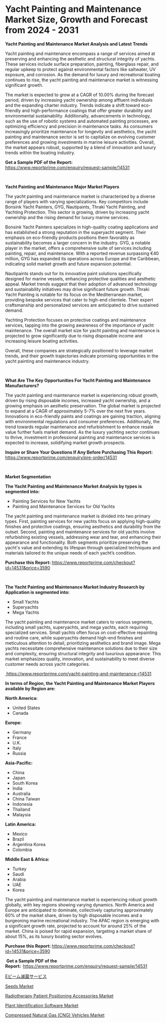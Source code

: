 <p><h1>Yacht Painting and Maintenance Market Size, Growth and Forecast from 2024 - 2031</h1></p><p><strong>Yacht Painting and Maintenance Market Analysis and Latest Trends</strong></p>
<p><p>Yacht painting and maintenance encompass a range of services aimed at preserving and enhancing the aesthetic and structural integrity of yachts. These services include surface preparation, painting, fiberglass repair, and regular upkeep to protect against environmental factors like saltwater, UV exposure, and corrosion. As the demand for luxury and recreational boating continues to rise, the yacht painting and maintenance market is witnessing significant growth.</p><p>The market is expected to grow at a CAGR of 10.00% during the forecast period, driven by increasing yacht ownership among affluent individuals and the expanding charter industry. Trends indicate a shift toward eco-friendly and high-performance coatings that offer greater durability and environmental sustainability. Additionally, advancements in technology, such as the use of robotic systems and automated painting processes, are optimizing efficiency and precision in maintenance tasks. As consumers increasingly prioritize maintenance for longevity and aesthetics, the yacht painting and maintenance sector is set to capitalize on evolving customer preferences and growing investments in marine leisure activities. Overall, the market appears robust, supported by a blend of innovation and luxury trends within the boating industry.</p></p>
<p><strong>Get a Sample PDF of the Report:&nbsp;</strong> <a href="https://www.reportprime.com/enquiry/request-sample/14531">https://www.reportprime.com/enquiry/request-sample/14531</a></p>
<p>&nbsp;</p>
<p><strong>Yacht Painting and Maintenance Major Market Players</strong></p>
<p><p>The yacht painting and maintenance market is characterized by a diverse range of players with varying specializations. Key competitors include Bonsink Yacht Painters, GYG, Nautipaints, Thraki Yacht Painting, and Yachting Protection. This sector is growing, driven by increasing yacht ownership and the rising demand for luxury marine services.</p><p>Bonsink Yacht Painters specializes in high-quality coating applications and has established a strong reputation in the superyacht segment. Their emphasis on eco-friendly products positions them favorably as sustainability becomes a larger concern in the industry. GYG, a notable player in the market, offers a comprehensive suite of services including painting, repair, and maintenance. With a reported revenue surpassing €40 million, GYG has expanded its operations across Europe and the Caribbean, indicating solid market growth and future expansion potential.</p><p>Nautipaints stands out for its innovative paint solutions specifically designed for marine vessels, enhancing protective qualities and aesthetic appeal. Market trends suggest that their adoption of advanced technology and sustainability initiatives may drive significant future growth. Thraki Yacht Painting is notable for its focus on the Mediterranean market, providing bespoke services that cater to high-end clientele. Their expert craftsmanship and personalized services are anticipated to drive sustained demand.</p><p>Yachting Protection focuses on protective coatings and maintenance services, tapping into the growing awareness of the importance of yacht maintenance. The overall market size for yacht painting and maintenance is projected to grow significantly due to rising disposable income and increasing leisure boating activities.</p><p>Overall, these companies are strategically positioned to leverage market trends, and their growth trajectories indicate promising opportunities in the yacht painting and maintenance industry.</p></p>
<p>&nbsp;</p>
<p><strong>What Are The Key Opportunities For Yacht Painting and Maintenance Manufacturers?</strong></p>
<p><p>The yacht painting and maintenance market is experiencing robust growth, driven by rising disposable incomes, increased yacht ownership, and a growing emphasis on aesthetic preservation. The global market is projected to expand at a CAGR of approximately 5-7% over the next five years. Innovations in eco-friendly paints and coatings are gaining traction, aligning with environmental regulations and consumer preferences. Additionally, the trend towards regular maintenance and refurbishment to enhance resale value further fuels market demand. As the luxury yachting sector continues to thrive, investment in professional painting and maintenance services is expected to increase, solidifying market growth prospects.</p></p>
<p><strong>Inquire or Share Your Questions If Any Before Purchasing This Report:</strong> <a href="https://www.reportprime.com/enquiry/pre-order/14531">https://www.reportprime.com/enquiry/pre-order/14531</a></p>
<p>&nbsp;</p>
<p><strong>Market Segmentation</strong></p>
<p><strong>The Yacht Painting and Maintenance Market Analysis by types is segmented into:</strong></p>
<p><ul><li>Painting Services for New Yachts</li><li>Painting and Maintenance Services for Old Yachts</li></ul></p>
<p><p>The yacht painting and maintenance market is divided into two primary types. First, painting services for new yachts focus on applying high-quality finishes and protective coatings, ensuring aesthetics and durability from the outset. Second, painting and maintenance services for old yachts involve refurbishing existing vessels, addressing wear and tear, and enhancing their appearance and functionality. Both segments prioritize preserving the yacht's value and extending its lifespan through specialized techniques and materials tailored to the unique needs of each yacht’s condition.</p></p>
<p><strong>Purchase this Report:&nbsp;</strong><a href="https://www.reportprime.com/checkout?id=14531&price=3590">https://www.reportprime.com/checkout?id=14531&price=3590</a></p>
<p>&nbsp;</p>
<p><strong>The Yacht Painting and Maintenance Market Industry Research by Application is segmented into:</strong></p>
<p><ul><li>Small Yachts</li><li>Superyachts</li><li>Mega Yachts</li></ul></p>
<p><p>The yacht painting and maintenance market caters to various segments, including small yachts, superyachts, and mega yachts, each requiring specialized services. Small yachts often focus on cost-effective repainting and routine care, while superyachts demand high-end finishes and meticulous attention to detail, prioritizing aesthetics and brand image. Mega yachts necessitate comprehensive maintenance solutions due to their size and complexity, ensuring structural integrity and luxurious appearance. This market emphasizes quality, innovation, and sustainability to meet diverse customer needs across yacht categories.</p></p>
<p><a href="https://www.reportprime.com/yacht-painting-and-maintenance-r14531">&nbsp;https://www.reportprime.com/yacht-painting-and-maintenance-r14531</a></p>
<p><strong>In terms of Region, the Yacht Painting and Maintenance Market Players available by Region are:</strong></p>
<p>
    <p> <strong> North America: </strong>
        <ul>
            <li>United States</li>
            <li>Canada</li>
        </ul>
        </p> 
    <p> <strong> Europe: </strong>
        <ul>
            <li>Germany</li>
            <li>France</li>
            <li>U.K.</li>
            <li>Italy</li>
            <li>Russia</li>
        </ul>
        </p> 
    <p> <strong> Asia-Pacific: </strong>
        <ul>
            <li>China</li>
            <li>Japan</li>
            <li>South Korea</li>
            <li>India</li>
            <li>Australia</li>
            <li>China Taiwan</li>
            <li>Indonesia</li>
            <li>Thailand</li>
            <li>Malaysia</li>
        </ul>
        </p> 
    <p> <strong> Latin America: </strong>
        <ul>
            <li>Mexico</li>
            <li>Brazil</li>
            <li>Argentina Korea</li>
            <li>Colombia</li>
        </ul>
        </p> 
    <p> <strong> Middle East & Africa: </strong>
        <ul>
            <li>Turkey</li>
            <li>Saudi</li>
            <li>Arabia</li>
            <li>UAE</li>
            <li>Korea</li>
        </ul>
    </p>
    </p>
<p><p>The yacht painting and maintenance market is experiencing robust growth globally, with key regions showing varying dynamics. North America and Europe are anticipated to dominate, collectively capturing approximately 60% of the market share, driven by high disposable incomes and a burgeoning marine recreational industry. The APAC region is emerging with a significant growth rate, projected to account for around 25% of the market. China is poised for rapid expansion, targeting a market share of about 15%, as its luxury boating sector evolves.</p></p>
<p><strong>Purchase this Report: </strong><a href="https://www.reportprime.com/checkout?id=14531&price=3590">https://www.reportprime.com/checkout?id=14531&price=3590</a></p>
<p>&nbsp;<strong>Get a Sample PDF of the Report:&nbsp;&nbsp;</strong><a href="https://www.reportprime.com/enquiry/request-sample/14531">https://www.reportprime.com/enquiry/request-sample/14531</a></p>
<p><strong></strong></p>
<p><p><a href="https://medium.com/@dfg5fff/e-beam-sterilization-services-market-%E3%81%AF-%E3%82%B3%E3%82%B9%E3%83%88%E7%AE%A1%E7%90%86%E3%81%A8%E5%8A%B9%E7%8E%87%E5%90%91%E4%B8%8A%E3%82%92%E5%84%AA%E5%85%88%E3%81%97%E3%81%BE%E3%81%99-%E3%81%95%E3%82%89%E3%81%AB-%E5%A0%B1%E5%91%8A%E6%9B%B8%E3%81%AF%E5%B8%82%E5%A0%B4%E3%81%AE%E9%9C%80%E8%A6%81%E9%9D%A2%E3%81%A8%E4%BE%9B%E7%B5%A6%E9%9D%A2%E3%81%AE%E4%B8%A1%E6%96%B9%E3%82%92%E3%82%AB%E3%83%90%E3%83%BC%E3%81%97%E3%81%A6%E3%81%84%E3%81%BE%E3%81%99-e-beam-8f7ed9b1396d">Eビーム滅菌サービス</a></p><p><a href="https://medium.com/@owen.mclean8956/this-seeds-market-research-report-evaluates-the-key-market-trends-drivers-and-affecting-factors-54da2216da43">Seeds Market</a></p><p><a href="https://github.com/NancyAlvarado586/Market-Research-Report-List-1/blob/main/radiotherapy-patient-positioning-accessories-market.md">Radiotherapy Patient Positioning Accessories Market</a></p><p><a href="https://www.linkedin.com/pulse/plant-identification-software-industry-sector-new-technologies-clpcc?trackingId=TcEe8IfLQwCYs36dIpKTZA%3D%3D">Plant Identification Software Market</a></p><p><a href="https://issuu.com/reportprime-2/docs/compressed-natural-gas-cng-vehicles_67e1fbb0c5a9c3">Compressed Natural Gas (CNG) Vehicles Market</a></p></p>